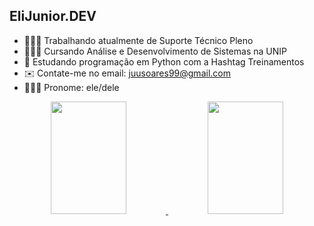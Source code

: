 ## EliJunior.DEV

- 👨🏽‍💻 Trabalhando atualmente de Suporte Técnico Pleno
- 👨🏽‍🎓 Cursando Análise e Desenvolvimento de Sistemas na UNIP
- 📙 Estudando programação em Python com a Hashtag Treinamentos
- ✉️ Contate-me no email: juusoares99@gmail.com
- 🙋🏽‍♂️ Pronome: ele/dele

<div align="center" class="container-a">
  <a href="https://github.com/elijuniordev">
  <img height="180em" width="49%" src="https://github-readme-stats.vercel.app/api?username=elijuniordev&show_icons=true&theme=merko&include_all_commits=true&count_private=true"/>
  <img height="180em" width="49%" src="https://github-readme-stats.vercel.app/api/top-langs/?username=elijuniordev&layout=compact&langs_count=7&theme=merko"/>
</div>
<!--
**elijunior99/elijunior99** is a ✨ _special_ ✨ repository because its `README.md` (this file) appears on your GitHub profile.

Here are some ideas to get you started:

- 🔭 Hoje estou trabalhando com suporte técnico
- 🌱 Estudando programação em Python
- 💬 Contate-me no email: juusoares99@gmail.com
- 😄 Pronouns: ele/dele
- ⚡ Fun fact: ...
-->
